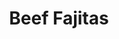 ---
title: "Beef Fajitas"
price: "$16.00"
category: "Dinner"
img: ""
desc: "Tender seared steak full of flavor with grilled peppers and onions"
---